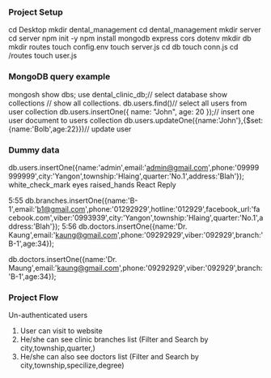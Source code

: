 ### Project Setup 
cd Desktop
mkdir dental_management
cd dental_management
mkdir server 
cd server 
npm init -y
npm install mongodb express cors dotenv
mkdir db
mkdir routes
touch config.env
touch server.js 
cd db 
touch conn.js 
cd /routes 
touch user.js 

### MongoDB query example 
mongosh 
show dbs;
use dental_clinic_db;// select database 
show collections // show all collections.
db.users.find()// select all users from user collection
db.users.insertOne({
   name: "John",
   age: 20
});// insert one user document to users collection 
db.users.updateOne({name:'John'},{$set:{name:'Bolb',age:22}})// update user


### Dummy data 
db.users.insertOne({name:'admin',email:'admin@gmail.com',phone:'09999999999',city:'Yangon',township:'Hlaing',quarter:'No.1',address:'Blah'});
white_check_mark
eyes
raised_hands
React
Reply

5:55
db.branches.insertOne({name:'B-1',email:'b1@gmail.com',phone:'01292929',hotline:'012929',facebook_url:'facebook.com',viber:'0993939',city:'Yangon',township:'Hlaing',quarter:'No.1',address:'Blah'});
5:56
db.doctors.insertOne({name:'Dr. Kaung',email:'kaung@gmail.com',phone:'09292929',viber:'092929',branch:'B-1',age:34});

db.doctors.insertOne({name:'Dr. Maung',email:'kaung@gmail.com',phone:'09292929',viber:'092929',branch:'B-1',age:34});

### Project Flow 

Un-authenticated users
1. User can visit to website 
2. He/she can see clinic branches list (Filter and Search by city,township,quarter,)
3. He/she can also see doctors list  (Filter and Search by city,township,specilize,degree)
